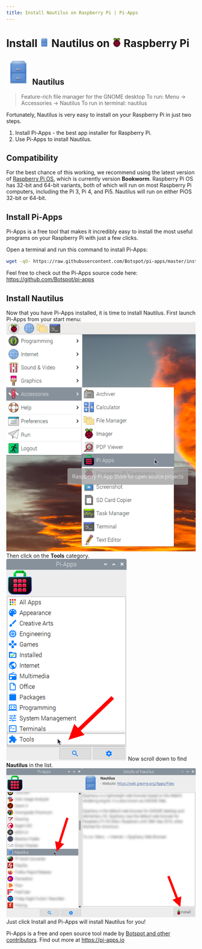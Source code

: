 ```yaml
---
title: Install Nautilus on Raspberry Pi | Pi-Apps
---
```

<div class="simple-install-content content">

# Install <img src="/img/app-icons/Nautilus/icon-64.png" height=24> Nautilus on <img src=/img/other-icons/raspberrypi-icon.svg height=24> Raspberry Pi

## <img src="/img/app-icons/Nautilus/icon-64.png"> Nautilus
> Feature-rich file manager for the GNOME desktop
> To run: Menu -> Accessories -> Nautilus
> To run in terminal: nautilus

Fortunately, Nautilus is very easy to install on your Raspberry Pi in just two steps.
1. Install Pi-Apps - the best app installer for Raspberry Pi.
2. Use Pi-Apps to install Nautilus.
</div>
<div class="simple-install-content content">

## Compatibility
For the best chance of this working, we recommend using the latest version of [Raspberry Pi OS](https://www.raspberrypi.com/software/), which is currently version **Bookworm**.
Raspberry Pi OS has 32-bit and 64-bit variants, both of which will run on most Raspberry Pi computers, including the Pi 3, Pi 4, and Pi5.
Nautilus will run on either PiOS 32-bit or 64-bit.
</div>
<div class="simple-install-content content">

## Install Pi-Apps

Pi-Apps is a free tool that makes it incredibly easy to install the most useful programs on your Raspberry Pi with just a few clicks.

Open a terminal and run this command to install Pi-Apps:
```bash
wget -qO- https://raw.githubusercontent.com/Botspot/pi-apps/master/install | bash
```
Feel free to check out the Pi-Apps source code here: https://github.com/Botspot/pi-apps
</div>
<div class="simple-install-content content">

## Install Nautilus

Now that you have Pi-Apps installed, it is time to install Nautilus.
First launch Pi-Apps from your start menu:
<img src="/img/start-menu.png">
Then click on the <b>Tools</b> category.
<img src="/img/category-selections/Tools.png">
Now scroll down to find <b>Nautilus</b> in the list.
<img src="/img/app-icons/Nautilus/app-selection.png">
Just click Install and Pi-Apps will install Nautilus for you!
</div>
<div class="simple-install-content content">

Pi-Apps is a free and open source tool made by [Botspot and other contributors](/about/#contributors). Find out more at https://pi-apps.io
</div>

